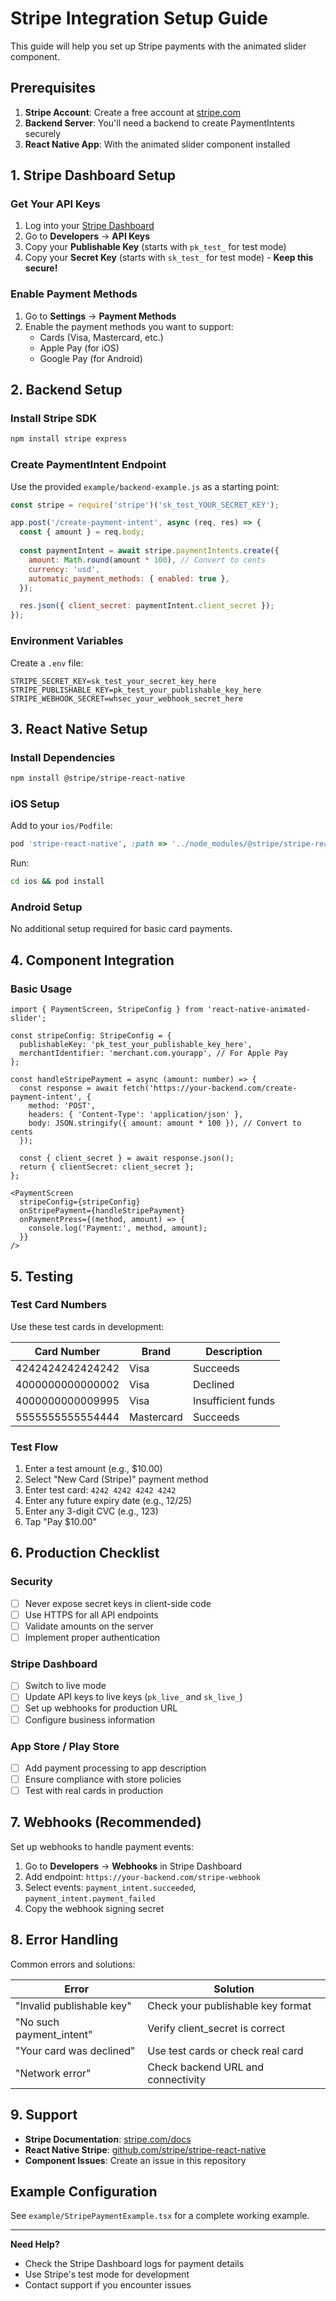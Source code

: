 # Stripe Integration Setup Guide

This guide will help you set up Stripe payments with the animated slider component.

## Prerequisites

1. **Stripe Account**: Create a free account at [stripe.com](https://stripe.com)
2. **Backend Server**: You'll need a backend to create PaymentIntents securely
3. **React Native App**: With the animated slider component installed

## 1. Stripe Dashboard Setup

### Get Your API Keys
1. Log into your [Stripe Dashboard](https://dashboard.stripe.com)
2. Go to **Developers** → **API Keys**
3. Copy your **Publishable Key** (starts with `pk_test_` for test mode)
4. Copy your **Secret Key** (starts with `sk_test_` for test mode) - **Keep this secure!**

### Enable Payment Methods
1. Go to **Settings** → **Payment Methods**
2. Enable the payment methods you want to support:
   - Cards (Visa, Mastercard, etc.)
   - Apple Pay (for iOS)
   - Google Pay (for Android)

## 2. Backend Setup

### Install Stripe SDK
```bash
npm install stripe express
```

### Create PaymentIntent Endpoint
Use the provided `example/backend-example.js` as a starting point:

```javascript
const stripe = require('stripe')('sk_test_YOUR_SECRET_KEY');

app.post('/create-payment-intent', async (req, res) => {
  const { amount } = req.body;
  
  const paymentIntent = await stripe.paymentIntents.create({
    amount: Math.round(amount * 100), // Convert to cents
    currency: 'usd',
    automatic_payment_methods: { enabled: true },
  });

  res.json({ client_secret: paymentIntent.client_secret });
});
```

### Environment Variables
Create a `.env` file:
```
STRIPE_SECRET_KEY=sk_test_your_secret_key_here
STRIPE_PUBLISHABLE_KEY=pk_test_your_publishable_key_here
STRIPE_WEBHOOK_SECRET=whsec_your_webhook_secret_here
```

## 3. React Native Setup

### Install Dependencies
```bash
npm install @stripe/stripe-react-native
```

### iOS Setup
Add to your `ios/Podfile`:
```ruby
pod 'stripe-react-native', :path => '../node_modules/@stripe/stripe-react-native'
```

Run:
```bash
cd ios && pod install
```

### Android Setup
No additional setup required for basic card payments.

## 4. Component Integration

### Basic Usage
```tsx
import { PaymentScreen, StripeConfig } from 'react-native-animated-slider';

const stripeConfig: StripeConfig = {
  publishableKey: 'pk_test_your_publishable_key_here',
  merchantIdentifier: 'merchant.com.yourapp', // For Apple Pay
};

const handleStripePayment = async (amount: number) => {
  const response = await fetch('https://your-backend.com/create-payment-intent', {
    method: 'POST',
    headers: { 'Content-Type': 'application/json' },
    body: JSON.stringify({ amount: amount * 100 }), // Convert to cents
  });
  
  const { client_secret } = await response.json();
  return { clientSecret: client_secret };
};

<PaymentScreen
  stripeConfig={stripeConfig}
  onStripePayment={handleStripePayment}
  onPaymentPress={(method, amount) => {
    console.log('Payment:', method, amount);
  }}
/>
```

## 5. Testing

### Test Card Numbers
Use these test cards in development:

| Card Number | Brand | Description |
|-------------|-------|-------------|
| 4242424242424242 | Visa | Succeeds |
| 4000000000000002 | Visa | Declined |
| 4000000000009995 | Visa | Insufficient funds |
| 5555555555554444 | Mastercard | Succeeds |

### Test Flow
1. Enter a test amount (e.g., $10.00)
2. Select "New Card (Stripe)" payment method
3. Enter test card: `4242 4242 4242 4242`
4. Enter any future expiry date (e.g., 12/25)
5. Enter any 3-digit CVC (e.g., 123)
6. Tap "Pay $10.00"

## 6. Production Checklist

### Security
- [ ] Never expose secret keys in client-side code
- [ ] Use HTTPS for all API endpoints
- [ ] Validate amounts on the server
- [ ] Implement proper authentication

### Stripe Dashboard
- [ ] Switch to live mode
- [ ] Update API keys to live keys (`pk_live_` and `sk_live_`)
- [ ] Set up webhooks for production URL
- [ ] Configure business information

### App Store / Play Store
- [ ] Add payment processing to app description
- [ ] Ensure compliance with store policies
- [ ] Test with real cards in production

## 7. Webhooks (Recommended)

Set up webhooks to handle payment events:

1. Go to **Developers** → **Webhooks** in Stripe Dashboard
2. Add endpoint: `https://your-backend.com/stripe-webhook`
3. Select events: `payment_intent.succeeded`, `payment_intent.payment_failed`
4. Copy the webhook signing secret

## 8. Error Handling

Common errors and solutions:

| Error | Solution |
|-------|----------|
| "Invalid publishable key" | Check your publishable key format |
| "No such payment_intent" | Verify client_secret is correct |
| "Your card was declined" | Use test cards or check real card |
| "Network error" | Check backend URL and connectivity |

## 9. Support

- **Stripe Documentation**: [stripe.com/docs](https://stripe.com/docs)
- **React Native Stripe**: [github.com/stripe/stripe-react-native](https://github.com/stripe/stripe-react-native)
- **Component Issues**: Create an issue in this repository

## Example Configuration

See `example/StripePaymentExample.tsx` for a complete working example.

---

**Need Help?** 
- Check the Stripe Dashboard logs for payment details
- Use Stripe's test mode for development
- Contact support if you encounter issues
